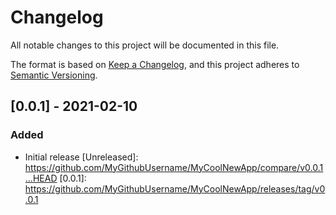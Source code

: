 # Changelog

All notable changes to this project will be documented in this file.

The format is based on [Keep a Changelog](https://keepachangelog.com/en/1.0.0/),
and this project adheres to [Semantic Versioning](https://semver.org/spec/v2.0.0.html).

## [0.0.1] - 2021-02-10

### Added
- Initial release
[Unreleased]: https://github.com/MyGithubUsername/MyCoolNewApp/compare/v0.0.1...HEAD
[0.0.1]: https://github.com/MyGithubUsername/MyCoolNewApp/releases/tag/v0.0.1
